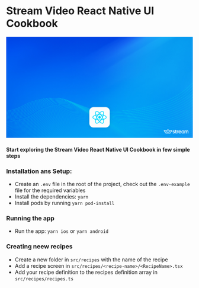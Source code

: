 # Stream Video React Native UI Cookbook
![1280x640px-2](assets/gh-header-banner.jpg)

#### Start exploring the Stream Video React Native UI Cookbook in few simple steps

### Installation ans Setup:
- Create an `.env` file in the root of the project, check out the `.env-example` file for the required variables
- Install the dependencies: `yarn`
- Install pods by running `yarn pod-install`

### Running the app
- Run the app: `yarn ios` or `yarn android`


### Creating neew recipes
- Create a new folder in `src/recipes` with the name of the recipe
- Add a recipe screen in `src/recipes/<recipe-name>/<RecipeName>.tsx`
- Add your recipe definition to the recipes definition array in `src/recipes/recipes.ts`

